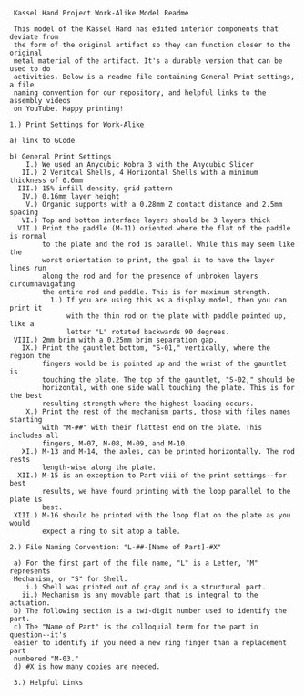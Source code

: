      Kassel Hand Project Work-Alike Model Readme

     This model of the Kassel Hand has edited interior components that deviate from 
     the form of the original artifact so they can function closer to the original 
     metal material of the artifact. It's a durable version that can be used to do 
     activities. Below is a readme file containing General Print settings, a file 
     naming convention for our repository, and helpful links to the assembly videos 
     on YouTube. Happy printing!

    1.) Print Settings for Work-Alike
    
    a) link to GCode
    
    b) General Print Settings
        I.) We used an Anycubic Kobra 3 with the Anycubic Slicer
       II.) 2 Veritcal Shells, 4 Horizontal Shells with a minimum thickness of 0.6mm
      III.) 15% infill density, grid pattern
       IV.) 0.16mm layer height
        V.) Organic supports with a 0.28mm Z contact distance and 2.5mm spacing
       VI.) Top and bottom interface layers should be 3 layers thick
      VII.) Print the paddle (M-11) oriented where the flat of the paddle is normal 
            to the plate and the rod is parallel. While this may seem like the 
            worst orientation to print, the goal is to have the layer lines run 
            along the rod and for the presence of unbroken layers circumnavigating 
            the entire rod and paddle. This is for maximum strength.
              1.) If you are using this as a display model, then you can print it 
                  with the thin rod on the plate with paddle pointed up, like a     
                  letter "L" rotated backwards 90 degrees.
     VIII.) 2mm brim with a 0.25mm brim separation gap.
       IX.) Print the gauntlet bottom, "S-01," vertically, where the region the 
            fingers would be is pointed up and the wrist of the gauntlet is 
            touching the plate. The top of the gauntlet, "S-02," should be 
            horizontal, with one side wall touching the plate. This is for the best 
            resulting strength where the highest loading occurs.
        X.) Print the rest of the mechanism parts, those with files names starting 
            with "M-##" with their flattest end on the plate. This includes all 
            fingers, M-07, M-08, M-09, and M-10.
       XI.) M-13 and M-14, the axles, can be printed horizontally. The rod rests 
            length-wise along the plate.
      XII.) M-15 is an exception to Part viii of the print settings--for best 
            results, we have found printing with the loop parallel to the plate is 
            best.
     XIII.) M-16 should be printed with the loop flat on the plate as you would 
            expect a ring to sit atop a table.

    2.) File Naming Convention: "L-##-[Name of Part]-#X"

     a) For the first part of the file name, "L" is a Letter, "M" represents 
     Mechanism, or "S" for Shell.
        i.) Shell was printed out of gray and is a structural part.
       ii.) Mechanism is any movable part that is integral to the actuation.
     b) The following section is a twi-digit number used to identify the part.
     c) The "Name of Part" is the colloquial term for the part in question--it's 
     easier to identify if you need a new ring finger than a replacement part 
     numbered "M-03."
     d) #X is how many copies are needed.

     3.) Helpful Links
